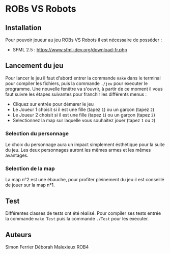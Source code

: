 # ROBs VS Robots


## Installation

Pour pouvoir joueur au jeu ROBs VS Robots il est nécessaire de posséder :

- SFML 2.5 : https://www.sfml-dev.org/download-fr.php

## Lancement du jeu

Pour lancer le jeu il faut d'abord entrer la commande ``make`` dans le terminal pour compiler les fichiers, puis la commande ``./jeu`` pour executer le programme. Une nouvelle fenêtre va s'ouvrir, à partir de ce moment il vous faut suivre les étapes suivantes pour franchir les différents menus :

- Cliquez sur entrée pour démarer le jeu
- Le Joueur 1 choisit si il est une fille (tapez ``1``) ou un garçon (tapez ``2``)
- Le Joueur 2 choisit si il est une fille (tapez ``1``) ou un garçon (tapez ``2``)
- Selectionnez la map sur laquelle vous souhaitez jouer (tapez ``1`` ou ``2``)

### Selection du personnage

Le choix du personnage aura un impact simplement ésthétique pour la suite du jeu. Les deux personnages auront les mêmes armes et les mêmes avantages.

### Selection de la map

La map n°2 est une ébauche, pour profiter pleinement du jeu il est conseillé de jouer sur la map n°1.

## Test

Différentes classes de tests ont été réalisé. Pour compiler ses tests entrée la commande ``make Test`` puis la commande ``./Test`` pour les executer.

## Auteurs

Simon Ferrier
Déborah Malexieux
ROB4
